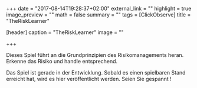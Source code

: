 +++
date = "2017-08-14T19:28:37+02:00"
external_link = ""
highlight = true
image_preview = ""
math = false
summary = ""
tags = [ClickObserve]
title = "TheRiskLearner"

[header]
  caption = "TheRiskLearner"
  image = ""

+++

Dieses Spiel führt an die Grundprinzipien des Risikomanagements heran. Erkenne das Risiko und handle entsprechend.

Das Spiel ist gerade in der Entwicklung. Sobald es einen spielbaren Stand erreicht hat, wird es hier veröffentlicht werden. Seien Sie gespannt !

